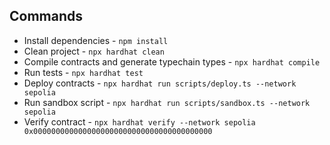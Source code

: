 ## Commands

- Install dependencies - `npm install`
- Clean project - `npx hardhat clean`
- Compile contracts and generate typechain types - `npx hardhat compile`
- Run tests - `npx hardhat test`
- Deploy contracts - `npx hardhat run scripts/deploy.ts --network sepolia`
- Run sandbox script - `npx hardhat run scripts/sandbox.ts --network sepolia`
- Verify contract - `npx hardhat verify --network sepolia 0x0000000000000000000000000000000000000000`
